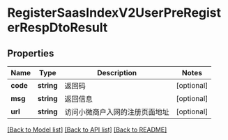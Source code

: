 # RegisterSaasIndexV2UserPreRegisterRespDtoResult

## Properties
Name | Type | Description | Notes
------------ | ------------- | ------------- | -------------
**code** | **string** | 返回码 | [optional] 
**msg** | **string** | 返回信息 | [optional] 
**url** | **string** | 访问小微商户入网的注册页面地址 | [optional] 

[[Back to Model list]](../README.md#documentation-for-models) [[Back to API list]](../README.md#documentation-for-api-endpoints) [[Back to README]](../README.md)


